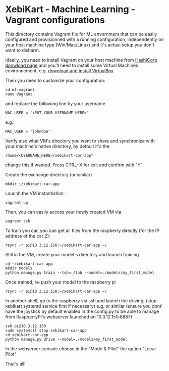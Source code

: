 # XebiKart - Machine Learning - Vagrant configurations

This directory contains Vagrant file for ML envornment that can be easily configured and provisionned with a running configuration, independently on your host machine type (Win/Mac/Linux) and it's actual setup you don't want to disharm.

Ideally, you need to install Vagrant on your host machine from [HashiCorp donwload page](https://www.vagrantup.com/downloads.html) and you'll need to install some Virtual Machines environnement, e.g. [download and install VirtualBox](https://www.virtualbox.org/wiki/Downloads)



Then you need to customize your configuration:
```
cd ml-vagrant
nano Vagrant
```

and replace the following line by your username
```
MAC_USER = '<PUT_YOUR_USERNAME_HERE>'
```
e.g.:
```
MAC_USER = 'johndoe'
```
Verify also what VM's directory you want to share and synchronize with your machine's native directory, by default it's the
```
/home/<USERNAME_HERE>/xebikart-car-app"
```
change this if wanted. Press CTRL+X for exit and confirm with "Y".

Create the exchange directory (or similar)
```
mkdir ~/xebikart-car-app
```

Laucnh the VM instantiation:

```
vagrant up
```

Then, you can easily access your newly created VM via

```
vagrant ssh
```


To train you car, you can get all files from the raspberry directly (for the IP address of the car 2):
```
rsync -r pi@10.3.12.150:~/xebikart-car-app ~/
```

Still in the VM, create your model's directory and launch training
```
cd ~/xebikart-car-app
mkdir models
python manage.py train --tub=./tub --model=./models/my_first_model
```

Once trained, re-push your model to the raspberry pi
```
rsync -r pi@10.3.12.150:~/xebikart-car-app ~/
```

In another shell, go to the raspberry via ssh and launch the driving, (stop xebikart systemd service first if necessary) e.g. or similar (ensure you dont' have the joystick by default enabled in the config.py to be able to manage from RaspberryPi's webserver launched on 10.3.12.150:8887)
```
ssh pi@10.3.12.150
sudo systemctl stop xebikart-car-app 
cd xebikart-car-app
python manage.py drive --model=./models/my_first_model
```
In the webserver console choose in the "Mode & Pilot" the option "Local Pilot"

That's all!
